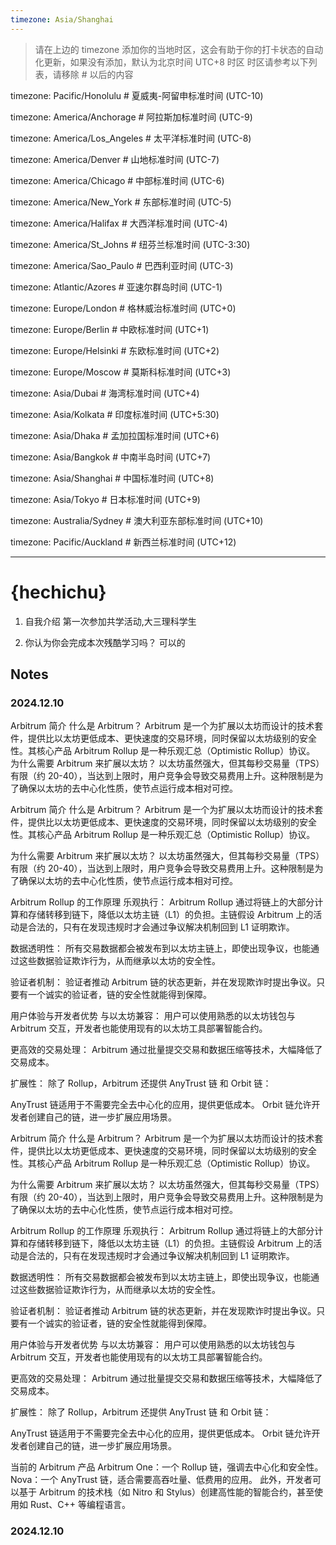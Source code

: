 ```yaml
---
timezone: Asia/Shanghai
---
```


> 请在上边的 timezone 添加你的当地时区，这会有助于你的打卡状态的自动化更新，如果没有添加，默认为北京时间 UTC+8 时区
> 时区请参考以下列表，请移除 # 以后的内容

timezone: Pacific/Honolulu # 夏威夷-阿留申标准时间 (UTC-10)

timezone: America/Anchorage # 阿拉斯加标准时间 (UTC-9)

timezone: America/Los_Angeles # 太平洋标准时间 (UTC-8)

timezone: America/Denver # 山地标准时间 (UTC-7)

timezone: America/Chicago # 中部标准时间 (UTC-6)

timezone: America/New_York # 东部标准时间 (UTC-5)

timezone: America/Halifax # 大西洋标准时间 (UTC-4)

timezone: America/St_Johns # 纽芬兰标准时间 (UTC-3:30)

timezone: America/Sao_Paulo # 巴西利亚时间 (UTC-3)

timezone: Atlantic/Azores # 亚速尔群岛时间 (UTC-1)

timezone: Europe/London # 格林威治标准时间 (UTC+0)

timezone: Europe/Berlin # 中欧标准时间 (UTC+1)

timezone: Europe/Helsinki # 东欧标准时间 (UTC+2)

timezone: Europe/Moscow # 莫斯科标准时间 (UTC+3)

timezone: Asia/Dubai # 海湾标准时间 (UTC+4)

timezone: Asia/Kolkata # 印度标准时间 (UTC+5:30)

timezone: Asia/Dhaka # 孟加拉国标准时间 (UTC+6)

timezone: Asia/Bangkok # 中南半岛时间 (UTC+7)

timezone: Asia/Shanghai # 中国标准时间 (UTC+8)

timezone: Asia/Tokyo # 日本标准时间 (UTC+9)

timezone: Australia/Sydney # 澳大利亚东部标准时间 (UTC+10)

timezone: Pacific/Auckland # 新西兰标准时间 (UTC+12)

---


# {hechichu}

1. 自我介绍
  第一次参加共学活动,大三理科学生

2. 你认为你会完成本次残酷学习吗？
  可以的

## Notes

<!-- Content_START -->

### 2024.12.10

Arbitrum 简介
什么是 Arbitrum？
Arbitrum 是一个为扩展以太坊而设计的技术套件，提供比以太坊更低成本、更快速度的交易环境，同时保留以太坊级别的安全性。其核心产品 Arbitrum Rollup 是一种乐观汇总（Optimistic Rollup）协议。
为什么需要 Arbitrum 来扩展以太坊？
以太坊虽然强大，但其每秒交易量（TPS）有限（约 20-40），当达到上限时，用户竞争会导致交易费用上升。这种限制是为了确保以太坊的去中心化性质，使节点运行成本相对可控。

Arbitrum 简介
什么是 Arbitrum？
Arbitrum 是一个为扩展以太坊而设计的技术套件，提供比以太坊更低成本、更快速度的交易环境，同时保留以太坊级别的安全性。其核心产品 Arbitrum Rollup 是一种乐观汇总（Optimistic Rollup）协议。

为什么需要 Arbitrum 来扩展以太坊？
以太坊虽然强大，但其每秒交易量（TPS）有限（约 20-40），当达到上限时，用户竞争会导致交易费用上升。这种限制是为了确保以太坊的去中心化性质，使节点运行成本相对可控。

Arbitrum Rollup 的工作原理
乐观执行：
Arbitrum Rollup 通过将链上的大部分计算和存储转移到链下，降低以太坊主链（L1）的负担。主链假设 Arbitrum 上的活动是合法的，只有在发现违规时才会通过争议解决机制回到 L1 证明欺诈。

数据透明性：
所有交易数据都会被发布到以太坊主链上，即使出现争议，也能通过这些数据验证欺诈行为，从而继承以太坊的安全性。

验证者机制：
验证者推动 Arbitrum 链的状态更新，并在发现欺诈时提出争议。只要有一个诚实的验证者，链的安全性就能得到保障。


用户体验与开发者优势
与以太坊兼容：
用户可以使用熟悉的以太坊钱包与 Arbitrum 交互，开发者也能使用现有的以太坊工具部署智能合约。

更高效的交易处理：
Arbitrum 通过批量提交交易和数据压缩等技术，大幅降低了交易成本。

扩展性：
除了 Rollup，Arbitrum 还提供 AnyTrust 链 和 Orbit 链：

AnyTrust 链适用于不需要完全去中心化的应用，提供更低成本。
Orbit 链允许开发者创建自己的链，进一步扩展应用场景。


Arbitrum 简介
什么是 Arbitrum？
Arbitrum 是一个为扩展以太坊而设计的技术套件，提供比以太坊更低成本、更快速度的交易环境，同时保留以太坊级别的安全性。其核心产品 Arbitrum Rollup 是一种乐观汇总（Optimistic Rollup）协议。

为什么需要 Arbitrum 来扩展以太坊？
以太坊虽然强大，但其每秒交易量（TPS）有限（约 20-40），当达到上限时，用户竞争会导致交易费用上升。这种限制是为了确保以太坊的去中心化性质，使节点运行成本相对可控。

Arbitrum Rollup 的工作原理
乐观执行：
Arbitrum Rollup 通过将链上的大部分计算和存储转移到链下，降低以太坊主链（L1）的负担。主链假设 Arbitrum 上的活动是合法的，只有在发现违规时才会通过争议解决机制回到 L1 证明欺诈。

数据透明性：
所有交易数据都会被发布到以太坊主链上，即使出现争议，也能通过这些数据验证欺诈行为，从而继承以太坊的安全性。

验证者机制：
验证者推动 Arbitrum 链的状态更新，并在发现欺诈时提出争议。只要有一个诚实的验证者，链的安全性就能得到保障。

用户体验与开发者优势
与以太坊兼容：
用户可以使用熟悉的以太坊钱包与 Arbitrum 交互，开发者也能使用现有的以太坊工具部署智能合约。

更高效的交易处理：
Arbitrum 通过批量提交交易和数据压缩等技术，大幅降低了交易成本。

扩展性：
除了 Rollup，Arbitrum 还提供 AnyTrust 链 和 Orbit 链：

AnyTrust 链适用于不需要完全去中心化的应用，提供更低成本。
Orbit 链允许开发者创建自己的链，进一步扩展应用场景。

当前的 Arbitrum 产品
Arbitrum One：一个 Rollup 链，强调去中心化和安全性。
Nova：一个 AnyTrust 链，适合需要高吞吐量、低费用的应用。
此外，开发者可以基于 Arbitrum 的技术栈（如 Nitro 和 Stylus）创建高性能的智能合约，甚至使用如 Rust、C++ 等编程语言。

### 2024.12.10

<!-- Content_END -->
